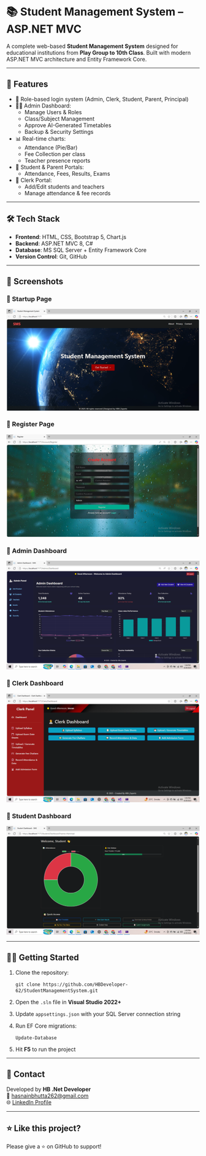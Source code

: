 # 📚 Student Management System – ASP.NET MVC

A complete web-based **Student Management System** designed for educational institutions from **Play Group to 10th Class**. Built with modern ASP.NET MVC architecture and Entity Framework Core.

---

## 🚀 Features

- 🔐 Role-based login system (Admin, Clerk, Student, Parent, Principal)
- 🧑‍💼 Admin Dashboard:
  - Manage Users & Roles
  - Class/Subject Management
  - Approve AI-Generated Timetables
  - Backup & Security Settings
- 📊 Real-time charts:
  - Attendance (Pie/Bar)
  - Fee Collection per class
  - Teacher presence reports
- 📝 Student & Parent Portals:
  - Attendance, Fees, Results, Exams
- 💼 Clerk Portal:
  - Add/Edit students and teachers
  - Manage attendance & fee records

---

## 🛠️ Tech Stack

- **Frontend**: HTML, CSS, Bootstrap 5, Chart.js
- **Backend**: ASP.NET MVC 8, C#
- **Database**: MS SQL Server + Entity Framework Core
- **Version Control**: Git, GitHub

---

## 📸 Screenshots

### 🔹 Startup Page
![Startup](Screenshots/Startup/startup.png)

### 🔹 Register Page
![Register](Screenshots/RegisterPage/register.png)

### 🔹 Admin Dashboard
![Admin](Screenshots/AdminDashboard/admin.png)

### 🔹 Clerk Dashboard
![Clerk](Screenshots/ClerkDashboard/clerk.png)

### 🔹 Student Dashboard
![Student](Screenshots/StudentDashboard/student.png)

---

## 🧑‍💻 Getting Started

1. Clone the repository:
   ```
   git clone https://github.com/HBDeveloper-62/StudentManagementSystem.git
   ```

2. Open the `.sln` file in **Visual Studio 2022+**

3. Update `appsettings.json` with your SQL Server connection string

4. Run EF Core migrations:
   ```
   Update-Database
   ```

5. Hit **F5** to run the project

---

## 📩 Contact

Developed by **HB .Net Developer**  
📧 hasnainbhutta262@gmail.com  
🌐 [LinkedIn Profile](https://www.linkedin.com/in/your-link-here)

---

## ⭐ Like this project?

Please give a ⭐ on GitHub to support!

